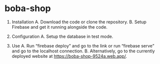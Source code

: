 # boba-shop
1.	Installation
A.	Download the code or clone the repository.
B.	Setup Firebase and get it running alongside the code.

2.	Configuration
A.	Setup the database in test mode.

2.	Use
A.	Run “firebase deploy” and go to the link or run “firebase serve” and go to the localhost connection.
B.	Alternatively, go to the currently deployed website at https://boba-shop-9524a.web.app/.
